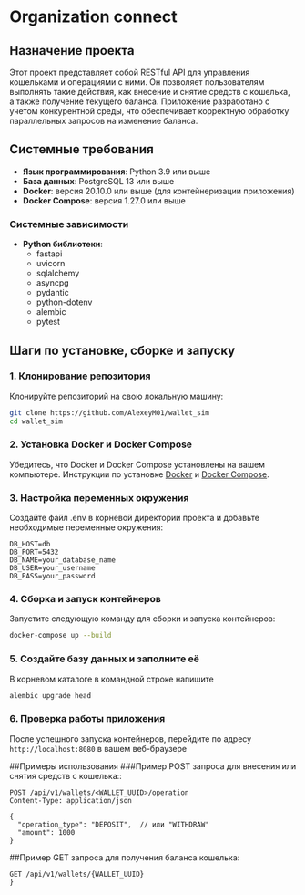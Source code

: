 # Organization connect

## Назначение проекта

Этот проект представляет собой RESTful API для управления кошельками и операциями с ними. Он позволяет пользователям выполнять такие действия, как внесение и снятие средств с кошелька, а также получение текущего баланса. Приложение разработано с учетом конкурентной среды, что обеспечивает корректную обработку параллельных запросов на изменение баланса.

## Системные требования

- **Язык программирования**: Python 3.9 или выше
- **База данных**: PostgreSQL 13 или выше
- **Docker**: версия 20.10.0 или выше (для контейнеризации приложения)
- **Docker Compose**: версия 1.27.0 или выше

### Системные зависимости

- **Python библиотеки**:
  - fastapi
  - uvicorn
  - sqlalchemy
  - asyncpg
  - pydantic
  - python-dotenv
  - alembic
  - pytest

## Шаги по установке, сборке и запуску

### 1. Клонирование репозитория

Клонируйте репозиторий на свою локальную машину:

```bash
git clone https://github.com/AlexeyM01/wallet_sim
cd wallet_sim
```

### 2. Установка Docker и Docker Compose
Убедитесь, что Docker и Docker Compose установлены на вашем компьютере. Инструкции по установке [Docker](https://docs.docker.com/get-started/get-docker/) и [Docker Compose](https://docs.docker.com/compose/install/).

### 3. Настройка переменных окружения
Создайте файл .env в корневой директории проекта и добавьте необходимые переменные окружения:

```text
DB_HOST=db
DB_PORT=5432
DB_NAME=your_database_name
DB_USER=your_username
DB_PASS=your_password

```

### 4. Сборка и запуск контейнеров
Запустите следующую команду для сборки и запуска контейнеров:

```bash
docker-compose up --build
```

### 5. Создайте базу данных и заполните её
В корневом каталоге в командной строке напишите
```bash
alembic upgrade head
```

### 6. Проверка работы приложения
После успешного запуска контейнеров, перейдите по адресу ```http://localhost:8080``` в вашем веб-браузере

##Примеры использования
###Пример POST запроса для внесения или снятия средств с кошелька::

```http
POST /api/v1/wallets/<WALLET_UUID>/operation
Content-Type: application/json

{
  "operation_type": "DEPOSIT",  // или "WITHDRAW"
  "amount": 1000
}
```

##Пример GET запроса для получения баланса кошелька:

```http
GET /api/v1/wallets/{WALLET_UUID}
}
```

